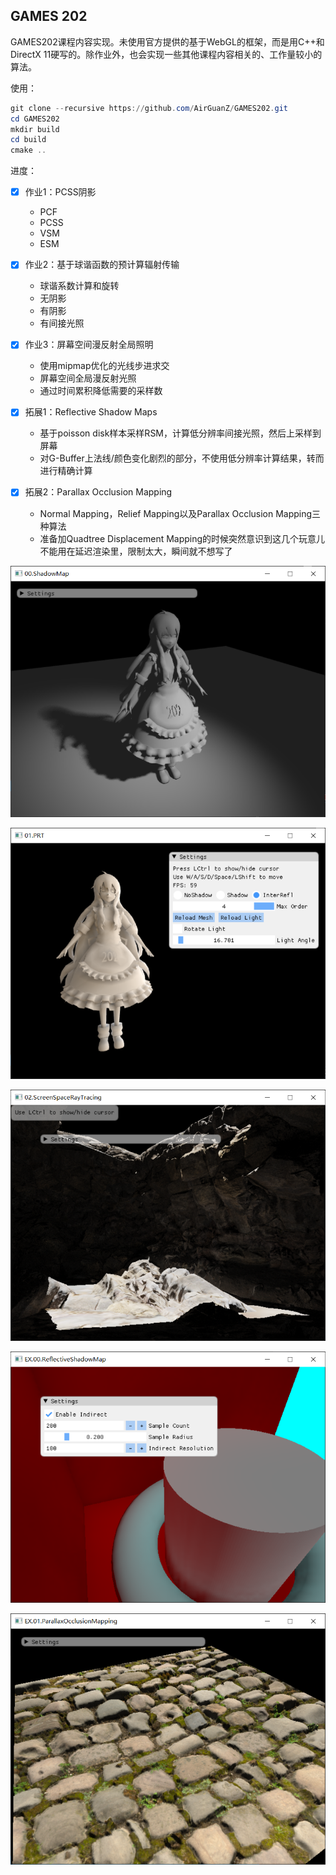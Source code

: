 ## GAMES 202

GAMES202课程内容实现。未使用官方提供的基于WebGL的框架，而是用C++和DirectX 11硬写的。除作业外，也会实现一些其他课程内容相关的、工作量较小的算法。

使用：

```powershell
git clone --recursive https://github.com/AirGuanZ/GAMES202.git
cd GAMES202
mkdir build
cd build
cmake ..
```

进度：

- [x] 作业1：PCSS阴影
  * PCF
  * PCSS
  * VSM
  * ESM
- [x] 作业2：基于球谐函数的预计算辐射传输
  
  * 球谐系数计算和旋转
  * 无阴影
  * 有阴影
  * 有间接光照
- [x] 作业3：屏幕空间漫反射全局照明
  * 使用mipmap优化的光线步进求交
  * 屏幕空间全局漫反射光照
  * 通过时间累积降低需要的采样数
- [x] 拓展1：Reflective Shadow Maps
  * 基于poisson disk样本采样RSM，计算低分辨率间接光照，然后上采样到屏幕
  * 对G-Buffer上法线/颜色变化剧烈的部分，不使用低分辨率计算结果，转而进行精确计算
- [x] 拓展2：Parallax Occlusion Mapping
  * Normal Mapping，Relief Mapping以及Parallax Occlusion Mapping三种算法
  * 准备加Quadtree Displacement Mapping的时候突然意识到这几个玩意儿不能用在延迟渲染里，限制太大，瞬间就不想写了

![](./gallery/00.ShadowMap.png)

![](./gallery/01.SH-PRT.png)

![](./gallery/02.SSRT.png)

![](./gallery/EX.00.RSM.png)

![](./gallery/EX.01.POM.png)

